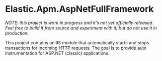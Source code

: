 # Elastic.Apm.AspNetFullFramework

_NOTE: this project is work in progress and it's not yet officially released. Feel free to build it from source and experiment with it, but do not use it in production._

This project contains an IIS module that automatically starts and stops transactions for incoming HTTP requests. The goal is to provide auto instrumentation for ASP.NET (classic) applications.